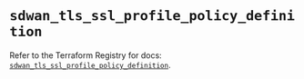 # `sdwan_tls_ssl_profile_policy_definition`

Refer to the Terraform Registry for docs: [`sdwan_tls_ssl_profile_policy_definition`](https://registry.terraform.io/providers/ciscodevnet/sdwan/0.8.0/docs/resources/tls_ssl_profile_policy_definition).
